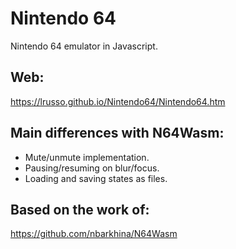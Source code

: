 # Nintendo 64

Nintendo 64 emulator in Javascript.


## Web:

https://lrusso.github.io/Nintendo64/Nintendo64.htm

## Main differences with N64Wasm:

* Mute/unmute implementation.
* Pausing/resuming on blur/focus.
* Loading and saving states as files.

## Based on the work of:

https://github.com/nbarkhina/N64Wasm
